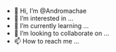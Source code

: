 - 👋 Hi, I’m @Andromachae
- 👀 I’m interested in ...
- 🌱 I’m currently learning ...
- 💞️ I’m looking to collaborate on ...
- 📫 How to reach me ...

<!---
Andromachae/Andromachae is a ✨ special ✨ repository because its `README.md` (this file) appears on your GitHub profile.
You can click the Preview link to take a look at your changes.
--->
